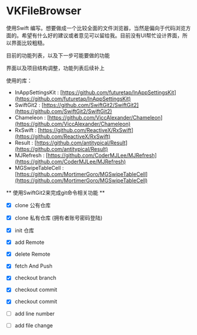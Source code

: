 # VKFileBrowser
使用Swift 编写。想要做成一个比较全面的文件浏览器，当然是偏向于代码浏览方面的。希望有什么好的建议或者意见可以留给我。目前没有UI帮忙设计界面，所以界面比较粗糙。

目前的功能列表，以及下一步可能要做的功能

界面以及项目结构调整，功能列表后续补上



使用的库：
* InAppSettingsKit : [https://github.com/futuretap/InAppSettingsKit](https://github.com/futuretap/InAppSettingsKit)
* SwiftGit2 : [https://github.com/SwiftGit2/SwiftGit2](https://github.com/SwiftGit2/SwiftGit2)
* Chameleon : [https://github.com/ViccAlexander/Chameleon](https://github.com/ViccAlexander/Chameleon)
* RxSwift : [https://github.com/ReactiveX/RxSwift](https://github.com/ReactiveX/RxSwift)
* Result : [https://github.com/antitypical/Result](https://github.com/antitypical/Result)
* MJRefresh : [https://github.com/CoderMJLee/MJRefresh](https://github.com/CoderMJLee/MJRefresh)
* MGSwipeTableCell : [https://github.com/MortimerGoro/MGSwipeTableCell](https://github.com/MortimerGoro/MGSwipeTableCell)

** 使用SwiftGit2来完成git命令相关功能 **

* [x] clone 公有仓库 
* [x] clone 私有仓库 (拥有者账号密码登陆)
* [x] init 仓库
* [x] add Remote
* [x] delete Remote
* [x] fetch And Push
* [x] checkout branch
* [x] checkout commit
* [x] checkout commit
* [ ] add line number
* [ ] add file change

